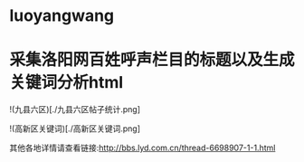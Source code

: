 # luoyangwang
# 采集洛阳网百姓呼声栏目的标题以及生成关键词分析html

!(九县六区)[./九县六区帖子统计.png]


!(高新区关键词)[./高新区关键词.png]


其他各地详情请查看链接:http://bbs.lyd.com.cn/thread-6698907-1-1.html

